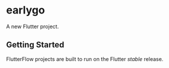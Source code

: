 # earlygo

A new Flutter project.

## Getting Started

FlutterFlow projects are built to run on the Flutter _stable_ release.
